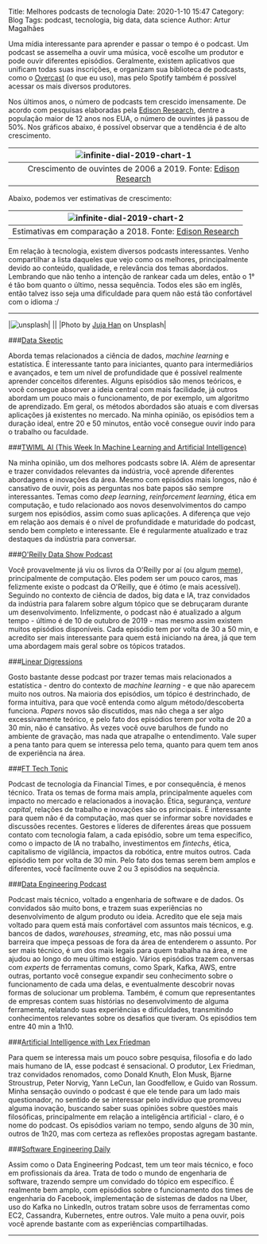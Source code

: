 Title: Melhores podcasts de tecnologia
Date: 2020-1-10 15:47
Category: Blog
Tags: podcast, tecnologia, big data, data science
Author: Artur Magalhães

Uma mídia interessante para aprender e passar o tempo é o podcast. Um podcast se assemelha a ouvir uma música, você escolhe um produtor e 
pode ouvir diferentes episódios. Geralmente, existem aplicativos que unificam todas suas inscrições, e organizam sua biblioteca 
de podcasts, como o [Overcast](https://overcast.fm/) (o que eu uso), mas pelo Spotify também é possível acessar os mais diversos produtores.

Nos últimos anos, o número de podcasts tem crescido imensamente. De acordo com pesquisas elaboradas pela [Edison Research](https://www.edisonresearch.com/infinite-dial-2019/), 
dentre a população maior de 12 anos nos EUA, o número de ouvintes já passou de 50%. Nos gráficos abaixo, é possível observar que a tendência é de alto crescimento.

|![infinite-dial-2019-chart-1]({filename}/images/infinite-dial-podcast.jpg)|
|:--:| 
|Crescimento de ouvintes de 2006 a 2019. Fonte: [Edison Research](https://www.edisonresearch.com/infinite-dial-2019/)|

Abaixo, podemos ver estimativas de crescimento:

|![infinite-dial-2019-chart-2]({filename}/images/infinite-dial-podcast-2.jpg)|
|:--:|
|Estimativas em comparação a 2018. Fonte: [Edison Research](https://www.edisonresearch.com/infinite-dial-2019/)|

Em relação à tecnologia, existem diversos podcasts interessantes. Venho compartilhar a lista daqueles que vejo como os melhores,
principalmente devido ao conteúdo, qualidade, e relevância dos temas abordados. Lembrando que não tenho a intenção de rankear
cada um deles, então o 1° é tão bom quanto o último, nessa sequência. Todos eles são em inglês, então talvez isso seja uma dificuldade para
quem não está tão confortável com o idioma :/

* * * 

|![unsplash]({filename}/images/juja-han-uT55XxQLQGU-unsplash.jpg)|
||
|Photo by [Juja Han](https://unsplash.com/@juja_han) on Unsplash|


###[Data Skeptic](https://www.dataskeptic.com/)

Aborda temas relacionados a ciência de dados, _machine learning_ e estatística. É interessante tanto para iniciantes, quanto para intermediários e avançados, e tem um nível de profundidade que é possível realmente aprender conceitos diferentes. Alguns episódios são menos teóricos, e você consegue absorver a ideia central com mais facilidade, já outros abordam um pouco mais o funcionamento, de por exemplo, um algoritmo de aprendizado. Em geral, os métodos abordados são atuais e com diversas aplicações já existentes no mercado. Na minha opinião, os episódios tem a duração ideal, entre 20 e 50 minutos, então você consegue ouvir indo para o trabalho ou faculdade.

###[TWIML AI (This Week In Machine Learning and Artificial Intelligence)](https://twimlai.com/)

Na minha opinião, um dos melhores podcasts sobre IA. Além de apresentar e trazer convidados relevantes da indústria, você aprende diferentes abordagens e inovações da área. Mesmo com episódios mais longos, não é cansativo de ouvir, pois as perguntas nos bate papos são sempre interessantes. Temas como _deep learning_, _reinforcement learning_, ética em computação, e tudo relacionado aos novos desenvolvimentos do campo surgem nos episódios, assim como suas aplicações. A diferença que vejo em relação aos demais é o nível de profundidade e maturidade do podcast, sendo bem completo e interessante. Ele é regularmente atualizado e traz destaques da indústria para conversar.

###[O'Reilly Data Show Podcast](https://www.oreilly.com/topics/oreilly-data-show-podcast)

Você provavelmente já viu os livros da O'Reilly por aí (ou algum [meme](https://i.pinimg.com/236x/7c/42/fc/7c42fc2db0ae0227405260fa3608a8b9--writing-code-python-programming.jpg)), principalmente de computação. Eles podem ser um pouco caros, mas felizmente existe o podcast da O'Reilly, que é ótimo (e mais acessível). Seguindo no contexto de ciência de dados, big data e IA, traz convidados da indústria para falarem sobre algum tópico que se debruçaram durante um desenvolvimento. Infelizmente, o podcast não é atualizado a algum tempo - último é de 10 de outubro de 2019 - mas mesmo assim existem muitos episódios disponíveis. Cada episódio tem por volta de 30 a 50 min, e acredito ser mais interessante para quem está iniciando na área, já que tem uma abordagem mais geral sobre os tópicos tratados.

###[Linear Digressions](https://lineardigressions.com/)

Gosto bastante desse podcast por trazer temas mais relacionados a estatística - dentro do contexto de _machine learning_ - e que não aparecem muito nos outros. Na maioria dos episódios, um tópico é destrinchado, de forma intuitiva, para que você entenda como algum método/descoberta funciona. _Papers_ novos são discutidos, mas não chega a ser algo excessivamente teórico, e pelo fato dos episódios terem por volta de 20 a 30 min, não é cansativo. Às vezes você ouve barulhos de fundo no ambiente de gravação, mas nada que atrapalhe o entendimento. Vale super a pena tanto para quem se interessa pelo tema, quanto para quem tem anos de experiência na área.

###[FT Tech Tonic](https://www.ft.com/tech-tonic-podcast)

Podcast de tecnologia da Financial Times, e por consequência, é menos técnico. Trata os temas de forma mais ampla, principalmente aqueles com impacto no mercado e relacionados a inovação. Ética, segurança, _venture capital_, relações de trabalho e inovações são os principais. É interessante para quem não é da computação, mas quer se informar sobre novidades e discussões recentes. Gestores e líderes de diferentes áreas que possuem contato com tecnologia falam, a cada episódio, sobre um tema específico, como o impacto de IA no trabalho, investimentos em _fintechs_, ética, capitalismo de vigilância, impactos da robótica, entre muitos outros. Cada episódio tem por volta de 30 min. Pelo fato dos temas serem bem amplos e diferentes, você facilmente ouve 2 ou 3 episódios na sequência.

###[Data Engineering Podcast](https://www.dataengineeringpodcast.com/)

Podcast mais técnico, voltado a engenharia de software e de dados. Os convidados são muito bons, e trazem suas experiências no desenvolvimento de algum produto ou ideia. Acredito que ele seja mais voltado para quem está mais confortável com assuntos mais técnicos, e.g. bancos de dados, _warehouses_, _streaming_, etc, mas não possui uma barreira que impeça pessoas de fora da área de entenderem o assunto. Por ser mais técnico, é um dos mais legais para quem trabalha na área, e me ajudou ao longo do meu último estágio. Vários episódios trazem conversas com _experts_ de ferramentas comuns, como Spark, Kafka, AWS, entre outras, portanto você consegue expandir seu conhecimento sobre o funcionamento de cada uma delas, e eventualmente descobrir novas formas de solucionar um problema. Também, é comum que representantes de empresas contem suas histórias no desenvolvimento de alguma ferramenta, relatando suas experiências e dificuldades, transmitindo conhecimentos relevantes sobre os desafios que tiveram. Os episódios tem entre 40 min a 1h10.

###[Artificial Intelligence with Lex Friedman](https://lexfridman.com/ai/)

Para quem se interessa mais um pouco sobre pesquisa, filosofia e do lado mais humano de IA, esse podcast é sensacional. O produtor, Lex Friedman,
traz convidados renomados, como Donald Knuth, Elon Musk, Bjarne Stroustrup, Peter Norvig, Yann LeCun, Ian Goodfellow, e Guido van Rossum. Minha sensação ouvindo o podcast é que ele tende para um lado mais questionador, no sentido de se interessar pelo indivíduo que promoveu alguma inovação, buscando saber suas opiniões sobre questões mais filosóficas, principalmente em relação a inteligência artificial - claro, é o nome do podcast. Os episódios variam no tempo, sendo alguns de 30 min, outros de 1h20, mas com certeza as reflexões propostas agregam bastante.

###[Software Engineering Daily](https://softwareengineeringdaily.com/)

Assim como o Data Engineering Podcast, tem um teor mais técnico, e foco em profissionais da área. Trata de todo o mundo de engenharia de software, trazendo sempre um convidado do tópico em específico. É realmente bem amplo, com episódios sobre o funcionamento dos times de engenharia do Facebook, implementação de sistemas de dados na Uber, uso do Kafka no LinkedIn, outros tratam sobre usos de ferramentas como EC2, Cassandra, Kubernetes, entre outros. Vale muito a pena ouvir, pois você aprende bastante com as experiências compartilhadas.

* * *